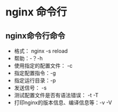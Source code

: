 # nginx 命令行

## nginx命令行命令

- 格式： nginx -s reload
- 帮助：-？-h
- 使用指定的配置文件： -c
- 指定配置指令：-g
- 指定运行目录：-p
- 发送信号： -s
- 测试配置文件是否有语法错误： -t -T
- 打印nginx的版本信息、编译信息等：-v -V

